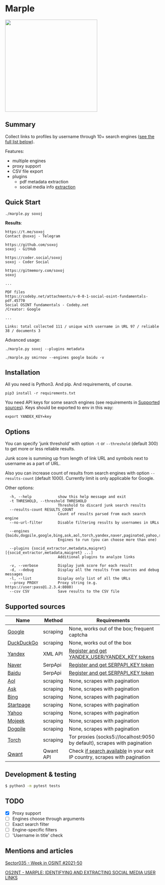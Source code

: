# Marple

<p align="left">
  <p align="left">
    <img src="https://raw.githubusercontent.com/soxoj/marple/main/example.png" height="300"/>
  </p>
</p>


## Summary

Collect links to profiles by username through 10+ search engines ([see the full list below](#supported-sources)).

Features:
- multiple engines
- proxy support
- CSV file export
- plugins
  - pdf metadata extraction
  - social media info [extraction](socid_extractor)

## Quick Start

```
./marple.py soxoj
```

**Results**:
```
https://t.me/soxoj
Contact @soxoj - Telegram

https://github.com/soxoj
soxoj - GitHub

https://coder.social/soxoj
soxoj - Coder Social

https://gitmemory.com/soxoj
soxoj

...

PDF files
https://codeby.net/attachments/v-0-0-1-social-osint-fundamentals-pdf.45770
Social OSINT fundamentals - Codeby.net
/Creator: Google

...

Links: total collected 111 / unique with username in URL 97 / reliable 38 / documents 3
```

Advanced usage:
```
./marple.py soxoj --plugins metadata

./marple.py smirnov --engines google baidu -v
```

## Installation

All you need is Python3. And pip. And requirements, of course.

```
pip3 install -r requirements.txt
```

You need API keys for some search engines (see requirements in [Supported sources](#supported-sources)). Keys should be exported to env in this way:
```
export YANDEX_KEY=key
```

## Options

You can specify 'junk threshold' with option `-t` or `--threshold` (default 300) to get more or less reliable results.

Junk score is summing up from length of link URL and symbols next to username as a part of URL. 

Also you can increase count of results from search engines with option `--results-count` (default 1000). Currently limit is only applicable for Google.

Other options:
```
  -h, --help            show this help message and exit
  -t THRESHOLD, --threshold THRESHOLD
                        Threshold to discard junk search results
  --results-count RESULTS_COUNT
                        Count of results parsed from each search engine
  --no-url-filter       Disable filtering results by usernames in URLs

  --engines {baidu,dogpile,google,bing,ask,aol,torch,yandex,naver,paginated,yahoo,startpage,duckduckgo,qwant}
                        Engines to run (you can choose more than one)

  --plugins {socid_extractor,metadata,maigret} [{socid_extractor,metadata,maigret} ...]
                        Additional plugins to analyze links

  -v, --verbose         Display junk score for each result
  -d, --debug           Display all the results from sources and debug messages
  -l, --list            Display only list of all the URLs
  --proxy PROXY         Proxy string (e.g. https://user:pass@1.2.3.4:8080)
  --csv CSV             Save results to the CSV file
```

## Supported sources

| Name                | Method                                | Requirements      |
| ------------------- | --------------------------------------| ----------------- |
| [Google](http://google.com/)              | scraping                              | None, works out of the box; frequent captcha  |
| [DuckDuckGo](https://duckduckgo.com/)     | scraping                              | None, works out of the box                    |
| [Yandex](https://yandex.ru/)              | XML API                               | [Register and get YANDEX_USER/YANDEX_KEY tokens](https://github.com/fluquid/yandex-search)   |
| [Naver](https://www.naver.com/)           | SerpApi                               | [Register and get SERPAPI_KEY token](https://serpapi.com/)   |
| [Baidu](https://www.baidu.com/)           | SerpApi                               | [Register and get SERPAPI_KEY token](https://serpapi.com/)   |
| [Aol](https://search.aol.com/)            | scraping                              | None, scrapes with pagination  |
| [Ask](https://www.ask.com/)               | scraping                              | None, scrapes with pagination  |
| [Bing](https://www.bing.com/)             | scraping                              | None, scrapes with pagination  |
| [Startpage](https://www.startpage.com/)   | scraping                              | None, scrapes with pagination  |
| [Yahoo](https://yahoo.com/)               | scraping                              | None, scrapes with pagination  |
| [Mojeek](https://www.mojeek.com)          | scraping                              | None, scrapes with pagination  |
| [Dogpile](https://www.dogpile.com/)       | scraping                              | None, scrapes with pagination  |
| [Torch](http://torchdeedp3i2jigzjdmfpn5ttjhthh5wbmda2rr3jvqjg5p77c54dqd.onion)               | scraping                              | Tor proxies (socks5://localhost:9050 by default), scrapes with pagination  |
| [Qwant](https://www.qwant.com/)           | Qwant API                              | Check [if search available](https://www.qwant.com/) in your exit IP country, scrapes with pagination  |


## Development & testing

```sh
$ python3 -m pytest tests
```

## TODO

- [x] Proxy support
- [ ] Engines choose through arguments
- [ ] Exact search filter
- [ ] Engine-specific filters
- [ ] 'Username in title' check

## Mentions and articles

[Sector035 - Week in OSINT #2021-50](https://sector035.nl/articles/2021-50)

[OS2INT - MARPLE: IDENTIFYING AND EXTRACTING SOCIAL MEDIA USER LINKS](https://os2int.com/toolbox/identifying-and-extracting-social-media-user-links-with-marple/)
